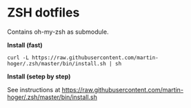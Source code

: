 # ZSH dotfiles 
Contains oh-my-zsh as submodule.

**Install (fast)**

    curl -L https://raw.githubusercontent.com/martin-hoger/.zsh/master/bin/install.sh | sh


**Install (setep by step)**

See instructions at https://raw.githubusercontent.com/martin-hoger/.zsh/master/bin/install.sh
